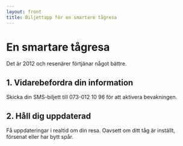 ```yaml
---
layout: front
title: Biljettapp för en smartare tågresa
---
```


# En smartare tågresa

Det är 2012 och resenärer förtjänar något bättre.

## 1. Vidarebefordra din information

Skicka din SMS-biljett till 073-012 10 96 för att aktivera bevakningen.

## 2. Håll dig uppdaterad

Få uppdateringar i realtid om din resa. Oavsett om ditt tåg är inställt, försenat eller har bytt spår.